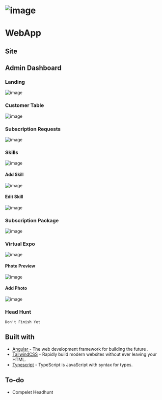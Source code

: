 # ![image](https://github.com/hamdy-jr/Shiptfy-website/assets/90095538/7536ee07-42f4-4e1a-9682-7c84c1a38aae)
# WebApp


## Site

## Admin Dashboard 

### Landing

![image](https://github.com/hamdy-jr/Shiptfy-website/assets/90095538/dd6fa8df-2a5b-472b-8f4c-94a48ca884cd)


### Customer Table
![image](https://github.com/hamdy-jr/Shiptfy-website/assets/90095538/28dce367-6500-454b-9808-08bbbf5dec6c)

### Subscription Requests
![image](https://github.com/hamdy-jr/Shiptfy-website/assets/90095538/1c9759b8-219b-4900-b150-534234c1cf09)

### Skills

![image](https://github.com/hamdy-jr/Shiptfy-website/assets/90095538/72a012e5-8eef-4f1c-b40e-53f5e9c3697e)

  #### Add Skill

  ![image](https://github.com/hamdy-jr/Shiptfy-website/assets/90095538/d0e14756-dea4-493c-bfec-ac7f4cf0a72d)

  #### Edit Skill  
  ![image](https://github.com/hamdy-jr/Shiptfy-website/assets/90095538/4e26cb5e-5773-476e-9512-4a5273680db6)
  
 ### Subscription Package
![image](https://github.com/hamdy-jr/Shiptfy-website/assets/90095538/6afd5865-0161-48cb-925a-a57efa6296df)

### Virtual Expo
![image](https://github.com/hamdy-jr/Shiptfy-website/assets/90095538/73c4aba8-0244-4961-978c-34897b7d954c)

  #### Photo Preview
  ![image](https://github.com/hamdy-jr/Shiptfy-website/assets/90095538/1582b31d-397c-44c6-9d20-5f554b18e4bc)

  #### Add Photo
  ![image](https://github.com/hamdy-jr/Shiptfy-website/assets/90095538/435b13f5-516d-41b2-99db-bec088484b51)

### Head Hunt
    Don't Finish Yet





## Built with 

- [Angular ](https://angular.io/) - The web development framework for building the future . 
- [TailwindCSS](https://tailwindcss.com/) - Rapidly build modern websites without ever leaving your HTML.
- [Typescript](https://www.typescriptlang.org/) - TypeScript is JavaScript with syntax for types.


## To-do
- Compelet Headhunt


